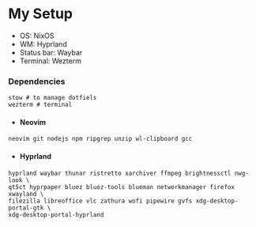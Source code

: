 # My Setup
- OS: NixOS
- WM: Hyprland
- Status bar: Waybar
- Terminal: Wezterm

### Dependencies

```
stow # to manage dotfiels
wezterm # terminal
```

- #### Neovim
```
neovim git nodejs npm ripgrep unzip wl-clipboard gcc
```

- #### Hyprland
```
hyprland waybar thunar ristretto xarchiver ffmpeg brightnessctl nwg-look \
qt5ct hyprpaper bluez bluez-tools blueman networkmanager firefox xwayland \
filezilla libreoffice vlc zathura wofi pipewire gvfs xdg-desktop-portal-gtk \
xdg-desktop-portal-hyprland 
```
